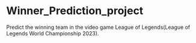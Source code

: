 # Winner_Prediction_project
Predict the winning team in the video game League of Legends(League of Legends World Championship 2023).
